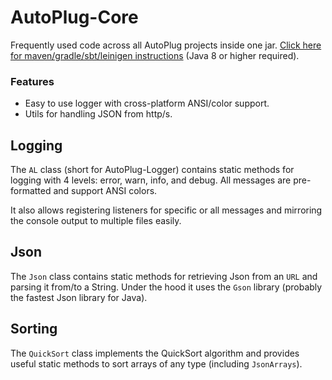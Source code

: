 # AutoPlug-Core
Frequently used code across all AutoPlug projects inside one jar.
[Click here for maven/gradle/sbt/leinigen instructions](https://jitpack.io/#Osiris-Team/AutoPlug-Core/LATEST) (Java 8 or higher required).

### Features
- Easy to use logger with cross-platform ANSI/color support.
- Utils for handling JSON from http/s.

## Logging
The `AL` class (short for AutoPlug-Logger) contains static methods for logging
with 4 levels: error, warn, info, and debug. All messages are pre-formatted
and support ANSI colors. 

It also allows registering listeners for specific or all messages and 
mirroring the console output to multiple files easily.

## Json
The `Json` class contains static methods for retrieving Json from an `URL`
and parsing it from/to a String. Under the hood it uses the `Gson` library (probably
the fastest Json library for Java).

## Sorting
The `QuickSort` class implements the QuickSort algorithm and provides useful
static methods to sort arrays of any type (including `JsonArrays`).


